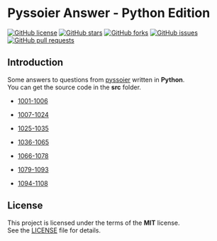 # Pyssoier Answer - Python Edition

[![GitHub license](https://img.shields.io/github/license/romeoahmed/pyssoier_answer_py?style=flat)](https://github.com/romeoahmed/pyssoier_answer_py/tree/main/LICENSE)
[![GitHub stars](https://img.shields.io/github/stars/romeoahmed/pyssoier_answer_py?style=flat)](https://github.com/romeoahmed/pyssoier_answer_py/stargazers)
[![GitHub forks](https://img.shields.io/github/forks/romeoahmed/pyssoier_answer_py?style=flat)](https://github.com/romeoahmed/pyssoier_answer_py/forks)
[![GitHub issues](https://img.shields.io/github/issues/romeoahmed/pyssoier_answer_py?style=flat)](https://github.com/romeoahmed/pyssoier_answer_py/issues)
[![GitHub pull requests](https://img.shields.io/github/issues-pr/romeoahmed/pyssoier_answer_py?style=flat)](https://github.com/romeoahmed/pyssoier_answer_py/pulls)

## Introduction
Some answers to questions from [pyssoier](http://py.ssoier.cn:7077/) written in **Python**.  
You can get the source code in the **src** folder.

- [1001-1006](https://github.com/romeoahmed/pyssoier_answer_py/tree/main/src/1001-1006)

- [1007-1024](https://github.com/romeoahmed/pyssoier_answer_py/tree/main/src/1007-1024)

- [1025-1035](https://github.com/romeoahmed/pyssoier_answer_py/tree/main/src/1025-1035)

- [1036-1065](https://github.com/romeoahmed/pyssoier_answer_py/tree/main/src/1036-1065)

- [1066-1078](https://github.com/romeoahmed/pyssoier_answer_py/tree/main/src/1066-1078)

- [1079-1093](https://github.com/romeoahmed/pyssoier_answer_py/tree/main/src/1079-1093)

- [1094-1108](https://github.com/romeoahmed/pyssoier_answer_py/tree/main/src/1094-1108)
  
## License
This project is licensed under the terms of the **MIT** license.  
See the [LICENSE](https://github.com/romeoahmed/pyssoier_answer_py/blob/main/LICENSE) file for details.
